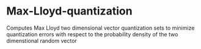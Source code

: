 # Max-Lloyd-quantization
Computes Max Lloyd two dimensional vector quantization sets to minimize quantization errors with respect to the probability density of the two dimenstional random vector
